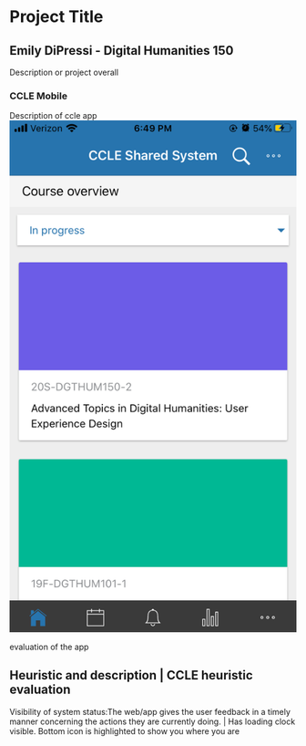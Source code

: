 # Project Title 
## Emily DiPressi - Digital Humanities 150

Description or project overall 

### CCLE Mobile 
Description of ccle app 
![CCLE Mobile Screenshot](CCLE-Mobile.png)

evaluation of the app

Heuristic and description | CCLE heuristic evaluation
-----------------------------------------------------
Visibility of system status:The web/app gives the user feedback in a timely manner concerning the actions they are currently doing. | Has loading clock visible. Bottom icon is highlighted to show you where you are
